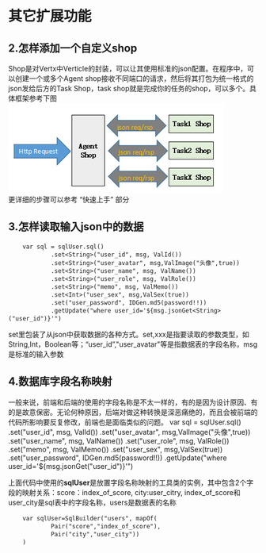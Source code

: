 
# 其它扩展功能
## 2.怎样添加一个自定义shop
Shop是对Vertx中Verticle的封装，可以让其使用标准的json配置。在程序中，可以创建一个或多个Agent shop接收不同端口的请求，然后将其打包为统一格式的json发给后方的Task Shop，task shop就是完成你的任务的shop，可以多个。具体框架参考下图  
        ![image](https://github.com/Miao4099/VertxApp/blob/master/images/framework.png)   
更详细的步骤可以参考 “快速上手” 部分

## 3.怎样读取输入json中的数据
        var sql = sqlUser.sql()
                .set<String>("user_id", msg, ValId())
                .set<String>("user_avatar", msg,ValImage("头像",true))
                .set<String>("user_name", msg, ValName())
                .set<String>("user_role", msg, ValRole())
                .set<String>("memo", msg, ValMemo())
                .set<Int>("user_sex", msg,ValSex(true))
                .set("user_password", IDGen.md5(password!!))
                .getUpdate("where user_id='${msg.jsonGet<String>("user_id")}'")

set里包装了从json中获取数据的各种方式。set<xxx>,xxx是指要读取的参数类型，如String,Int，Boolean等；“user_id”,"user_avatar"等是指数据表的字段名称，msg是标准的输入参数

## 4.数据库字段名称映射

一般来说，前端和后端的使用的字段名称是不太一样的，有的是因为设计原因、有的是故意保密。无论何种原因，后端对做这种转换是深恶痛绝的，而且会被前端的代码所影响要反复修改，前端也是面临类似的问题。
        var sql = sqlUser.sql()
                .set<String>("user_id", msg, ValId())
                .set<String>("user_avatar", msg,ValImage("头像",true))
                .set<String>("user_name", msg, ValName())
                .set<String>("user_role", msg, ValRole())
                .set<String>("memo", msg, ValMemo())
                .set<Int>("user_sex", msg,ValSex(true))
                .set("user_password", IDGen.md5(password!!))
                .getUpdate("where user_id='${msg.jsonGet<String>("user_id")}'")

上面代码中使用的**sqlUser**是放置字段名称映射的工具类的实例，其中包含2个字段的映射关系：score：index_of_score, city:user_citry, index_of_score和user_city是sql表中的字段名称，users是数据表的名称

        var sqlUser=SqlBuilder("users", mapOf(
                Pair("score","index_of_score"),
                Pair("city","user_city"))
        )

